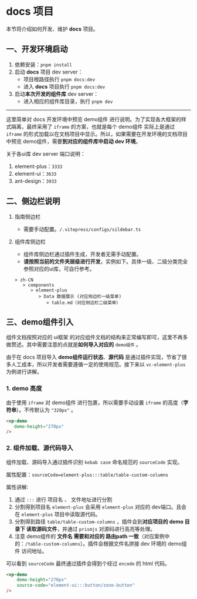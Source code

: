 # docs 项目

本节将介绍如何开发、维护 **docs** 项目。

## 一、开发环境启动
1. 依赖安装：`pnpm install`
2. 启动 **docs** 项目 dev server：
   - 项目根路径执行 `pnpm docs:dev`
   - 进入 **docs** 项目执行 `pnpm docs:dev`
3. 启动**本次开发的组件库** dev server：
   - 进入相应的组件库目录，执行 `pnpm dev`
   
---
这里简单对 docs 开发环境中预览 demo组件 进行说明。为了实现各大框架的样式隔离，最终采用了 `iframe` 的方案，也就是每个 demo组件 实际上是通过 `iframe` 的形式加载以在文档项目中显示。所以，如果需要在开发环境的文档项目中预览 demo组件，需要**到对应的组件库中启动 dev 环境**。

关于各ui库 dev server 端口说明：
1. element-plus：`3333`
2. element-ui：`3633`
3. ant-design：`3933`

## 二、侧边栏说明
1. 指南侧边栏
   - 需要手动配置。`/.vitepress/configs/sildebar.ts`

2. 组件库侧边栏
   - 组件库侧边栏通过插件生成，开发者无需手动配置。
   - **请按照当前的文件夹层级进行开发**，实例如下。具体一级、二级分类完全参照对应的ui库，可自行参考。
   ```
   > zh-CN
      > components
         > element-plus
            > Data 数据展示 (对应侧边栏一级菜单)
               > table.md（对应侧边栏二级菜单）
   ```

## 三、demo组件引入

组件文档按照对应的 ui框架 的对应组件文档的结构来正常编写即可，这里不再多做赘述。其中需要注意的点就是**如何导入对应的** `demo组件` 。

由于在 docs 项目导入 **demo组件运行状态**、**源代码** 是通过插件实现，节省了很多人工成本，所以开发者需要遵循一定的使用规范。接下来以 `vc-element-plus` 为例进行讲解。

### 1. demo 高度
由于使用 `iframe` 对 demo组件 进行包裹，所以需要手动设置 `iframe` 的高度（**字符串**）。不传默认为 `"320px"` 。
```html
<vp-demo
   demo-height="270px"
/>
```

### 2. 组件加载、源代码导入
组件加载、源码导入通过插件识别 `kebab case` 命名规范的 `sourceCode` 实现。

属性配置：`sourceCode=element-plus:::table/table-custom-columns`

属性讲解: 
1. 通过 `:::` 进行 项目名 、 文件地址进行分割
2. 分割得到项目名 `element-plus` 会采用 `element-plus` 对应的 dev端口。且会在 `element-plus` 项目中读取源代码。
3. 分割得到路径 `table/table-custom-columns` ，插件会到**对应项目的 demo 目录下 读取源码文件**，并通过 `prismjs` 对源码进行高亮等处理。
4. 注意 demo组件的 **文件名 需要和对应的 路由path 一致**（对应案例中的：`/table-custom-columns`）。插件会根据文件名拼接 dev 环境的 demo组件 访问地址。

可以看到 `sourceCode` 最终通过插件会得到个经过 `encode` 的 html 代码。
```html
<vp-demo
    demo-height="270px"
    source-code="element-ui:::button/zone-button"
/>
```
